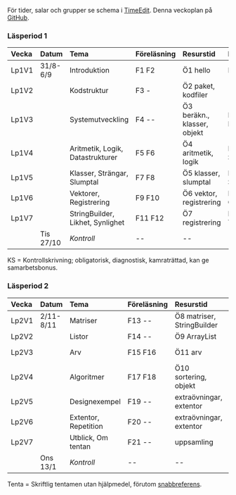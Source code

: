 För tider, salar och grupper se schema i [TimeEdit]. Denna veckoplan på [GitHub].

### Läsperiod 1 ###

| Vecka   | Datum        | Tema                             | Föreläsning | Resurstid                    | Laboration          |Kontroll|
|:--------|:-------------|:-------------                    |:------------|:-----------                  |:--------------------|:-------|
| Lp1V1   | 31/8-6/9     | Introduktion                     | F1 F2       | Ö1 hello                     | Lab1 Quiz           |        |
| Lp1V2   |              | Kodstruktur                      | F3  -       | Ö2 paket, kodfiler           | --                  |        |
| Lp1V3   |              | Systemutveckling                 | F4  --      | Ö3 beräkn., klasser, objekt  | Lab2 Eclipse        |        |
| Lp1V4   |              | Aritmetik, Logik, Datastrukturer | F5 F6       | Ö4 aritmetik, logik          | Lab3 Anv. Square    |        |
| Lp1V5   |              | Klasser, Strängar, Slumptal      | F7 F8       | Ö5 klasser, slumptal         | Lab4 Impl. Square   |        |
| Lp1V6   |              | Vektorer, Registrering           | F9 F10      | Ö6 vektor, registrering      | Lab5 Gissa Tal      |        |
| Lp1V7   |              | StringBuilder, Likhet, Synlighet | F11 F12     | Ö7 registrering              | Lab6 Turtle         |        |
|         | Tis 27/10    | *Kontroll*                       | --          | --                           | --                  | KS     |

KS = Kontrollskrivning; obligatorisk, diagnostisk, kamraträttad, kan ge samarbetsbonus.

### Läsperiod 2 ###

| Vecka   | Datum        | Tema                 | Föreläsning | Resurstid                    | Laboration                |Kontroll|
|:--------|:-------------|:-----------------    |:------------|:-----------                  |:---------------------     |:-------|
| Lp2V1   | 2/11-8/11    | Matriser             | F13 --      | Ö8 matriser, StringBuilder   | Lab7 Maze                 |        |
| Lp2V2   |              | Listor               | F14 --      | Ö9 ArrayList                 | Lab8 Vektor               |        |
| Lp2V3   |              | Arv                  | F15 F16     | Ö11 arv                      | Lab9 grupplab TurtleRace  |        |
| Lp2V4   |              | Algoritmer           | F17 F18     | Ö10 sortering, objekt        | Lab10 Life                |        |
| Lp2V5   |              | Designexempel        | F19 --      | extraövningar, extentor      | Lab11 grupplab Imagefilter|        | 
| Lp2V6   |              | Extentor, Repetition | F20 --      | extraövningar, extentor      | Inlämningsuppgift         |        |
| Lp2V7   |              | Utblick, Om tentan   | F21 --      | uppsamling                   | --                        |        |
|         | Ons 13/1     | *Kontroll*           | --          | --                           | --                        | Tenta  |

Tenta = Skriftlig tentamen utan hjälpmedel, förutom [snabbreferens].

[TimeEdit]: http://cs.lth.se/eda016/schema   
[snabbreferens]: http://cs.lth.se/eda016/javaref
[GitHub]: https://github.com/bjornregnell/lth-eda016-2015/blob/master/weekplan/weekplan.md
